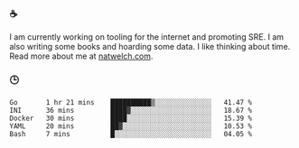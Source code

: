 ### ☕

I am currently working on tooling for the internet and promoting SRE. I am also writing some books and hoarding some data. I like thinking about time. Read more about me at [natwelch.com](https://natwelch.com).

### 🕒

<!--START_SECTION:waka-->
```text
Go       1 hr 21 mins    ██████████▒░░░░░░░░░░░░░░   41.47 % 
INI      36 mins         ████▓░░░░░░░░░░░░░░░░░░░░   18.67 % 
Docker   30 mins         ████░░░░░░░░░░░░░░░░░░░░░   15.39 % 
YAML     20 mins         ██▓░░░░░░░░░░░░░░░░░░░░░░   10.53 % 
Bash     7 mins          █░░░░░░░░░░░░░░░░░░░░░░░░   04.05 % 
```
<!--END_SECTION:waka-->
